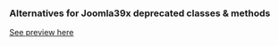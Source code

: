 ### Alternatives for Joomla39x deprecated classes & methods

[See preview here](https://htmlpreview.github.io/?https://github.com/techjoomla/joomla-3x-to-4x-migration-tools/blob/main/joomla-39x-to-joomla4x-deprecated-notes/joomla39x-to-joomla4x-remove-deprecated.html)